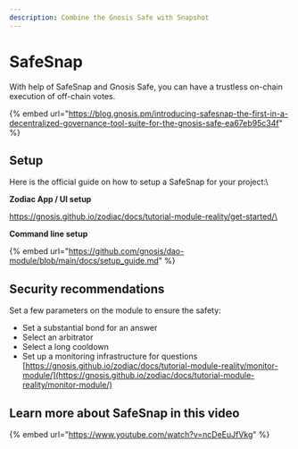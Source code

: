 ```yaml
---
description: Combine the Gnosis Safe with Snapshot
---
```


# SafeSnap

With help of SafeSnap and Gnosis Safe, you can have a trustless on-chain execution of off-chain votes.

{% embed url="https://blog.gnosis.pm/introducing-safesnap-the-first-in-a-decentralized-governance-tool-suite-for-the-gnosis-safe-ea67eb95c34f" %}

## Setup

Here is the official guide on how to setup a SafeSnap for your project:\


**Zodiac App / UI setup**

https://gnosis.github.io/zodiac/docs/tutorial-module-reality/get-started/\


**Command line setup**

{% embed url="https://github.com/gnosis/dao-module/blob/main/docs/setup_guide.md" %}

## Security recommendations



Set a few parameters on the module to ensure the safety:

* Set a substantial bond for an answer
* Select an arbitrator
* Select a long cooldown
* Set up a monitoring infrastructure for questions\
  [https://gnosis.github.io/zodiac/docs/tutorial-module-reality/monitor-module/](https://gnosis.github.io/zodiac/docs/tutorial-module-reality/monitor-module/)

## Learn more about SafeSnap in this video

{% embed url="https://www.youtube.com/watch?v=ncDeEuJfVkg" %}

